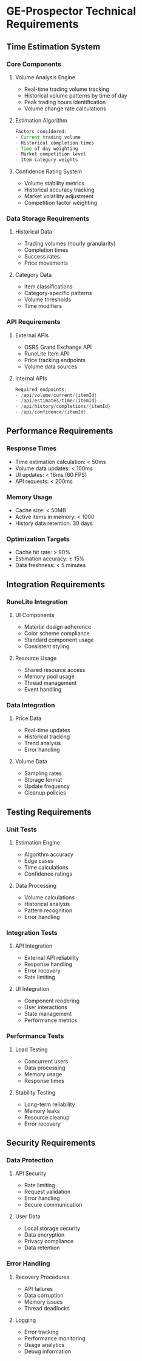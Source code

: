 # GE-Prospector Technical Requirements

## Time Estimation System

### Core Components
1. Volume Analysis Engine
   - Real-time trading volume tracking
   - Historical volume patterns by time of day
   - Peak trading hours identification
   - Volume change rate calculations

2. Estimation Algorithm
   ```java
   Factors considered:
   - Current trading volume
   - Historical completion times
   - Time of day weighting
   - Market competition level
   - Item category weights
   ```

3. Confidence Rating System
   - Volume stability metrics
   - Historical accuracy tracking
   - Market volatility adjustment
   - Competition factor weighting

### Data Storage Requirements
1. Historical Data
   - Trading volumes (hourly granularity)
   - Completion times
   - Success rates
   - Price movements

2. Category Data
   - Item classifications
   - Category-specific patterns
   - Volume thresholds
   - Time modifiers

### API Requirements
1. External APIs
   - OSRS Grand Exchange API
   - RuneLite Item API
   - Price tracking endpoints
   - Volume data sources

2. Internal APIs
   ```java
   Required endpoints:
   - /api/volume/current/{itemId}
   - /api/estimates/time/{itemId}
   - /api/history/completions/{itemId}
   - /api/confidence/{itemId}
   ```

## Performance Requirements

### Response Times
- Time estimation calculation: < 50ms
- Volume data updates: < 100ms
- UI updates: < 16ms (60 FPS)
- API requests: < 200ms

### Memory Usage
- Cache size: < 50MB
- Active items in memory: < 1000
- History data retention: 30 days

### Optimization Targets
- Cache hit rate: > 90%
- Estimation accuracy: ± 15%
- Data freshness: < 5 minutes

## Integration Requirements

### RuneLite Integration
1. UI Components
   - Material design adherence
   - Color scheme compliance
   - Standard component usage
   - Consistent styling

2. Resource Usage
   - Shared resource access
   - Memory pool usage
   - Thread management
   - Event handling

### Data Integration
1. Price Data
   - Real-time updates
   - Historical tracking
   - Trend analysis
   - Error handling

2. Volume Data
   - Sampling rates
   - Storage format
   - Update frequency
   - Cleanup policies

## Testing Requirements

### Unit Tests
1. Estimation Engine
   - Algorithm accuracy
   - Edge cases
   - Time calculations
   - Confidence ratings

2. Data Processing
   - Volume calculations
   - Historical analysis
   - Pattern recognition
   - Error handling

### Integration Tests
1. API Integration
   - External API reliability
   - Response handling
   - Error recovery
   - Rate limiting

2. UI Integration
   - Component rendering
   - User interactions
   - State management
   - Performance metrics

### Performance Tests
1. Load Testing
   - Concurrent users
   - Data processing
   - Memory usage
   - Response times

2. Stability Testing
   - Long-term reliability
   - Memory leaks
   - Resource cleanup
   - Error recovery

## Security Requirements

### Data Protection
1. API Security
   - Rate limiting
   - Request validation
   - Error handling
   - Secure communication

2. User Data
   - Local storage security
   - Data encryption
   - Privacy compliance
   - Data retention

### Error Handling
1. Recovery Procedures
   - API failures
   - Data corruption
   - Memory issues
   - Thread deadlocks

2. Logging
   - Error tracking
   - Performance monitoring
   - Usage analytics
   - Debug information